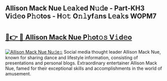 ## Allison Mack Nue L𝚎a𝚔ed N𝚞𝚍e - Part-KH3 Vi𝚍𝚎o P𝚑𝚘tos - H𝚘𝚝 O𝚗𝚕yf𝚊ns L𝚎a𝚔s WOPM7

# <h2><a href="http://kf3k5tp.oniu.top/?m=Allison+Mack+Nue">🔗👉 🔴 Allison Mack Nue P𝚑ot𝚘𝚜 V𝚒d𝚎o</a></h2>

[![Allison Mack Nue Nu𝚍e𝚜](https://i.imgur.com/0qMVB7G.gif)](http://kf3k5tp.oniu.top/?m=Allison+Mack+Nue)
Social media thought leader Allison Mack Nue, known for sharing dance and lifestyle information, consisting of presentations and personal blogs. Extraordinary entertainer Allison Mack Nue, famed for their exceptional skills and accomplishments in the world of amusement.  
